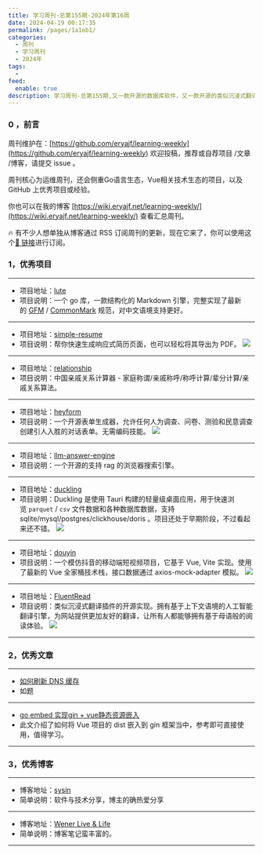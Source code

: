 ```yaml
---
title: 学习周刊-总第155期-2024年第16周
date: 2024-04-19 00:17:35
permalink: /pages/1a1eb1/
categories:
  - 周刊
  - 学习周刊
  - 2024年
tags:
  -
feed:
  enable: true
description: 学习周刊-总第155期,又一款开源的数据库软件，又一款开源的类似沉浸式翻译的插件
---
```


<ArticleTopAd></ArticleTopAd>

### 0 ，前言

周刊维护在：[https://github.com/eryajf/learning-weekly](https://github.com/eryajf/learning-weekly)  欢迎投稿，推荐或自荐项目 /文章 /博客，请提交 issue 。

周刊核心为运维周刊，还会侧重Go语言生态，Vue相关技术生态的项目，以及 GitHub 上优秀项目或经验。

你也可以在我的博客 [https://wiki.eryajf.net/learning-weekly/](https://wiki.eryajf.net/learning-weekly/) 查看汇总周刊。

🔥 有不少人想单独从博客通过 RSS 订阅周刊的更新，现在它来了，你可以使用这个[🔗 链接](https://wiki.eryajf.net/learning-weekly.xml)进行订阅。

### 1，优秀项目

---
- 项目地址：[lute](https://github.com/88250/lute/)
- 项目说明：一个 go 库，一款结构化的 Markdown 引擎，完整实现了最新的 [GFM](https://github.github.com/gfm/) / [CommonMark](https://commonmark.org/) 规范，对中文语境支持更好。
---
- 项目地址：[simple-resume](https://github.com/LynanBreeze/simple-resume)
- 项目说明：帮你快速生成响应式简历页面，也可以轻松将其导出为 PDF。
  ![](https://t.eryajf.net/imgs/2024/03/1711518974864.png)
---
- 项目地址：[relationship](https://github.com/mumuy/relationship)
- 项目说明：中国亲戚关系计算器 - 家庭称谓/亲戚称呼/称呼计算/辈分计算/亲戚关系算法。
---
- 项目地址：[heyform](https://github.com/heyform/heyform)
- 项目说明：一个开源表单生成器，允许任何人为调查、问卷、测验和民意调查创建引人入胜的对话表单。无需编码技能。
  ![](https://t.eryajf.net/imgs/2024/04/1711976196165.png)
---
- 项目地址：[llm-answer-engine](https://github.com/developersdigest/llm-answer-engine)
- 项目说明：一个开源的支持 rag 的浏览器搜索引擎。
---
- 项目地址：[duckling](https://github.com/l1xnan/duckling)
- 项目说明：Duckling 是使用 Tauri 构建的轻量级桌面应用，用于快速浏览 `parquet` / `csv` 文件数据和各种数据库数据，支持 sqlite/mysql/postgres/clickhouse/doris 。项目还处于早期阶段，不过看起来还不错。
  ![](https://t.eryajf.net/imgs/2024/04/1712015089645.png)
---
- 项目地址：[douyin](https://github.com/zyronon/douyin)
- 项目说明：一个模仿抖音的移动端短视频项目，它基于 Vue, Vite 实现。使用了最新的 Vue 全家桶技术栈，接口数据通过 axios-mock-adapter 模拟。
  ![](https://t.eryajf.net/imgs/2024/04/1712015444122.png)
---

- 项目地址：[FluentRead](https://github.com/Bistutu/FluentRead)
- 项目说明：类似沉浸式翻译插件的开源实现。拥有基于上下文语境的人工智能翻译引擎，为网站提供更加友好的翻译，让所有人都能够拥有基于母语般的阅读体验。
  ![](https://t.eryajf.net/imgs/2024/04/1713105262272.png)
---

### 2，优秀文章

---
- [如何刷新 DNS 缓存](https://sysin.org/blog/how-to-flush-dns-cache/)
- 如题
---
- [go embed 实现gin + vue静态资源嵌入](https://blog.csdn.net/u010280075/article/details/130872405)
- 此文介绍了如何将 Vue 项目的 dist 嵌入到 gin 框架当中，参考即可直接使用，值得学习。
---
### 3，优秀博客

---
- 博客地址：[sysin](https://sysin.org/)
- 简单说明：软件与技术分享，博主的确热爱分享
---
- 博客地址：[Wener Live &amp; Life](https://wener.me/)
- 简单说明：博客笔记蛮丰富的。
---

<br><ArticleTopAd></ArticleTopAd>